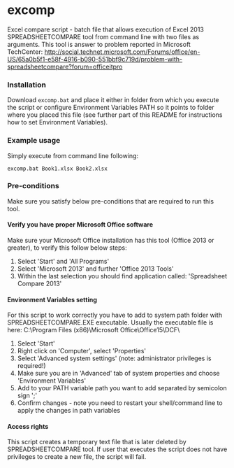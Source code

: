 # excomp

Excel compare script - batch file that allows execution of Excel 2013 SPREADSHEETCOMPARE tool from command line with two files as arguments. This tool is answer to problem reported in Microsoft TechCenter: http://social.technet.microsoft.com/Forums/office/en-US/65a0b5f1-e58f-4916-b090-551bbf9c719d/problem-with-spreadsheetcompare?forum=officeitpro

### Installation

Download ```excomp.bat``` and place it either in folder from which you execute the script or configure Environment Variables PATH so it points to folder where you placed this file (see further part of this README for instructions how to set Environment Variables).

### Example usage

Simply execute from command line following:

```
excomp.bat Book1.xlsx Book2.xlsx
```

### Pre-conditions

Make sure you satisfy below pre-conditions that are required to run this tool.

#### Verify you have proper Microsoft Office software

Make sure your Microsoft Office installation has this tool (Office 2013 or greater), to verify this follow below steps:

1. Select 'Start'  and 'All Programs'
2. Select 'Microsoft 2013' and further 'Office 2013 Tools'
3. Within the last selection you should find application called: 'Spreadsheet Compare 2013'

#### Environment Variables setting

For this script to work correctly you have to add to system path folder with SPREADSHEETCOMPARE.EXE executable.
Usually the executable file is here: C:\Program Files (x86)\Microsoft Office\Office15\DCF\

1. Select 'Start' 
2. Right click on 'Computer', select 'Properties'
3. Select 'Advanced system settings' (note: administrator privileges is required!)
4. Make sure you are in 'Advanced' tab of system properties and choose 'Environment Variables'
5. Add to your PATH variable path you want to add separated by semicolon sign ';'
6. Confirm changes - note you need to restart your shell/command line to apply the changes in path variables

#### Access rights

This script creates a temporary text file that is later deleted by SPREADSHEETCOMPARE tool. If user that executes the script does not have privileges to create a new file, the script will fail.
